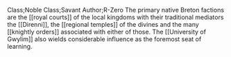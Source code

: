 Class;Noble Class;Savant Author;R-Zero
The primary native Breton factions are the [[royal courts]] of the local kingdoms with their traditional mediators the [[Direnni]], the [[regional temples]] of the divines and the many [[knightly orders]] associated with either of those. The [[University of Gwylim]] also wields considerable influence as the foremost seat of learning.